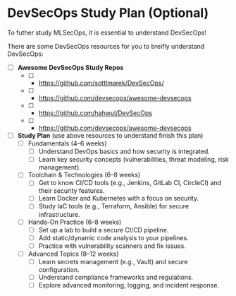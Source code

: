 # DevSecOps Study Plan (Optional)

To futher study MLSecOps, it is essential to understand DevSecOps!

There are some DevSecOps resources for you to breifly understand DevSecOps:

- [ ] **Awesome DevSecOps Study Repos** 
  - [ ] * https://github.com/sottlmarek/DevSecOps/
  - [ ] * https://github.com/devsecops/awesome-devsecops
  - [ ] * https://github.com/hahwul/DevSecOps
  - [ ] * https://github.com/devsecops/awesome-devsecops
- [ ] **Study Plan** (use above resources to understand finish this plan) 
  - [ ] Fundamentals (4–6 weeks)
    - [ ] Understand DevOps basics and how security is integrated.
    - [ ] Learn key security concepts (vulnerabilities, threat modeling, risk management). 
  - [ ] Toolchain & Technologies (6–8 weeks)
    - [ ] Get to know CI/CD tools (e.g., Jenkins, GitLab CI, CircleCI) and their security features.
    - [ ] Learn Docker and Kubernetes with a focus on security.
    - [ ] Study IaC tools (e.g., Terraform, Ansible) for secure infrastructure.
  - [ ] Hands-On Practice (6–8 weeks)
    - [ ] Set up a lab to build a secure CI/CD pipeline.
    - [ ] Add static/dynamic code analysis to your pipelines.
    - [ ] Practice with vulnerability scanners and fix issues.
  - [ ] Advanced Topics (8–12 weeks)
    - [ ] Learn secrets management (e.g., Vault) and secure configuration.
    - [ ] Understand compliance frameworks and regulations.
    - [ ] Explore advanced monitoring, logging, and incident response.
